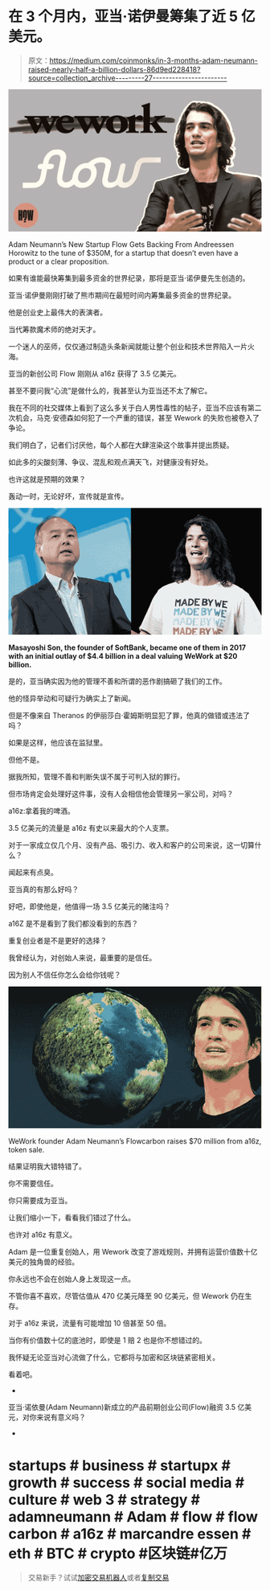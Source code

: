 # 在 3 个月内，亚当·诺伊曼筹集了近 5 亿美元。

> 原文：<https://medium.com/coinmonks/in-3-months-adam-neumann-raised-nearly-half-a-billion-dollars-86d9ed228418?source=collection_archive---------27----------------------->

![](img/3dfd8298087d1b8b50b3f0b37f65e55b.png)

Adam Neumann’s New Startup Flow Gets Backing From Andreessen Horowitz to the tune of $350M, for a startup that doesn’t even have a product or a clear proposition.

如果有谁能最快筹集到最多资金的世界纪录，那将是亚当·诺伊曼先生创造的。

亚当·诺伊曼刚刚打破了熊市期间在最短时间内筹集最多资金的世界纪录。

他是创业史上最伟大的表演者。

当代筹款魔术师的绝对天才。

一个迷人的巫师，仅仅通过制造头条新闻就能让整个创业和技术世界陷入一片火海。

亚当的新创公司 Flow 刚刚从 a16z 获得了 3.5 亿美元。

甚至不要问我“心流”是做什么的，我甚至认为亚当还不太了解它。

我在不同的社交媒体上看到了这么多关于白人男性毒性的帖子，亚当不应该有第二次机会，马克·安德森如何犯了一个严重的错误，甚至 Wework 的失败也被卷入了争论。

我们明白了，记者们讨厌他，每个人都在大肆渲染这个故事并提出质疑。

如此多的尖酸刻薄、争议、混乱和观点满天飞，对健康没有好处。

也许这就是预期的效果？

轰动一时，无论好坏，宣传就是宣传。

![](img/60bc05e09a2e969ed7a636de8694180b.png)

**Masayoshi Son, the founder of SoftBank, became one of them in 2017 with an initial outlay of $4.4 billion in a deal valuing WeWork at $20 billion.**

是的，亚当确实因为他的管理不善和所谓的恶作剧搞砸了我们的工作。

他的怪异举动和可疑行为确实上了新闻。

但是不像来自 Theranos 的伊丽莎白·霍姆斯明显犯了罪，他真的做错或违法了吗？

如果是这样，他应该在监狱里。

但他不是。

据我所知，管理不善和判断失误不属于可判入狱的罪行。

但市场肯定会处理好这件事，没有人会相信他会管理另一家公司，对吗？

a16z:拿着我的啤酒。

3.5 亿美元的流量是 a16z 有史以来最大的个人支票。

对于一家成立仅几个月、没有产品、吸引力、收入和客户的公司来说，这一切算什么？

闻起来有点臭。

亚当真的有那么好吗？

好吧，即使他是，他值得一场 3.5 亿美元的赌注吗？

a16Z 是不是看到了我们都没看到的东西？

重复创业者是不是更好的选择？

我曾经认为，对创始人来说，最重要的是信任。

因为别人不信任你怎么会给你钱呢？

![](img/f805595c9553167bbc2285abeea94f25.png)

WeWork founder Adam Neumann’s Flowcarbon raises $70 million from a16z, token sale.

结果证明我大错特错了。

你不需要信任。

你只需要成为亚当。

让我们缩小一下，看看我们错过了什么。

也许对 a16z 有意义。

Adam 是一位重复创始人，用 Wework 改变了游戏规则，并拥有运营价值数十亿美元的独角兽的经验。

你永远也不会在创始人身上发现这一点。

不管你喜不喜欢，尽管估值从 470 亿美元降至 90 亿美元，但 Wework 仍在生存。

对于 a16z 来说，流量有可能增加 10 倍甚至 50 倍。

当你有价值数十亿的底池时，即使是 1 赔 2 也是你不想错过的。

我怀疑无论亚当对心流做了什么，它都将与加密和区块链紧密相关。

看着吧。

-

亚当·诺依曼(Adam Neumann)新成立的产品前期创业公司(Flow)融资 3.5 亿美元，对你来说有意义吗？

-

# startups # business # startupx # growth # success # social media # culture # web 3 # strategy # adamneumann # Adam # flow # flow carbon # a16z # marcandre essen # eth # BTC # crypto #区块链#亿万

> 交易新手？试试[加密交易机器人](/coinmonks/crypto-trading-bot-c2ffce8acb2a)或者[复制交易](/coinmonks/top-10-crypto-copy-trading-platforms-for-beginners-d0c37c7d698c)